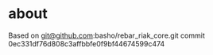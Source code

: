 about
=====

Based on git@github.com:basho/rebar_riak_core.git
commit 0ec331df76d808c3affbbfe0f9bf44674599c474
